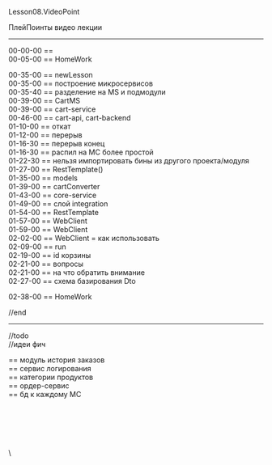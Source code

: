 ﻿
Lesson08.VideoPoint  

ПлейПоинты видео лекции  

---
00-00-00 ==   
00-05-00 == HomeWork   

00-35-00 == newLesson  
00-35-00 == построение микросервисов  
00-35-40 == разделение на MS и подмодули  
00-39-00 == CartMS  
00-39-00 == cart-service  
00-46-00 == cart-api, cart-backend  
01-10-00 == откат    
01-12-00 == перерыв    
01-16-30 == перерыв конец    
01-16-30 == распил на МС более простой    
01-22-30 == нельзя импортировать бины из другого проекта/модуля    
01-27-00 == RestTemplate()    
01-35-00 == models   
01-39-00 == cartConverter   
01-43-00 == core-service   
01-49-00 == слой integration   
01-54-00 == RestTemplate   
01-57-00 == WebClient   
01-59-00 == WebClient   
02-02-00 == WebClient = как использовать   
02-09-00 == run   
02-19-00 == id корзины   
02-21-00 == вопросы   
02-21-00 == на что обратить внимание   
02-27-00 == схема базирования Dto  

02-38-00 == HomeWork  

//end  


----------------------------------
//todo  
//идеи фич  

== модуль история заказов  
== сервис логирования  
== категории продуктов  
== ордер-сервис  
== бд к каждому МС  































\
\
\
\
\
\
 